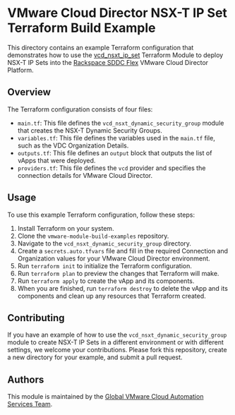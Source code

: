 # VMware Cloud Director NSX-T IP Set Terraform Build Example

This directory contains an example Terraform configuration that demonstrates how to use the [vcd_nsxt_ip_set](https://github.com/global-vmware/vcd_nsxt_ip_set) Terraform Module to deploy NSX-T IP Sets into the [Rackspace SDDC Flex](https://www.rackspace.com/cloud/private/software-defined-data-center-flex) VMware Cloud Director Platform.

## Overview

The Terraform configuration consists of four files:

- `main.tf`: This file defines the `vcd_nsxt_dynamic_security_group` module that creates the NSX-T Dynamic Security Groups.
- `variables.tf`: This file defines the variables used in the `main.tf` file, such as the VDC Organization Details.
- `outputs.tf`: This file defines an `output` block that outputs the list of vApps that were deployed.
- `providers.tf`: This file defines the `vcd` provider and specifies the connection details for VMware Cloud Director.

## Usage

To use this example Terraform configuration, follow these steps:

1. Install Terraform on your system.
2. Clone the `vmware-module-build-examples` repository.
3. Navigate to the `vcd_nsxt_dynamic_security_group` directory.
4. Create a `secrets.auto.tfvars` file and fill in the required Connection and Organization values for your VMware Cloud Director environment.
5. Run `terraform init` to initialize the Terraform configuration.
6. Run `terraform plan` to preview the changes that Terraform will make.
7. Run `terraform apply` to create the vApp and its components.
8. When you are finished, run `terraform destroy` to delete the vApp and its components and clean up any resources that Terraform created.

## Contributing

If you have an example of how to use the `vcd_nsxt_dynamic_security_group` module to create NSX-T IP Sets in a different environment or with different settings, we welcome your contributions. Please fork this repository, create a new directory for your example, and submit a pull request.

## Authors

This module is maintained by the [Global VMware Cloud Automation Services Team](https://github.com/global-vmware).
